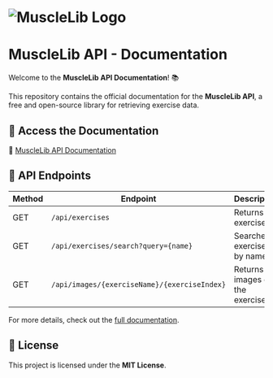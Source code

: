 # ![MuscleLib Logo](https://musclelib.vercel.app/images/logo.png)

# MuscleLib API - Documentation  

Welcome to the **MuscleLib API Documentation**! 📚  

This repository contains the official documentation for the **MuscleLib API**, a free and open-source library for retrieving exercise data.   

## 🚀 Access the Documentation  

📌 [MuscleLib API Documentation](https://libapi.vercel.app/)  

## 📌 API Endpoints  

| Method | Endpoint                      | Description |
|--------|--------------------------------|-------------|
| GET    | `/api/exercises`              | Returns all exercises |
| GET    | `/api/exercises/search?query={name}` | Searches exercises by name |
| GET    | `/api/images/{exerciseName}/{exerciseIndex}` | Returns images of the exercise |

For more details, check out the [full documentation](https://libapi.vercel.app/docs).  

## 📄 License  

This project is licensed under the **MIT License**.  
